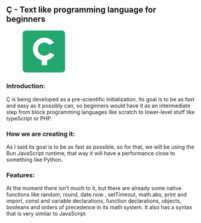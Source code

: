 ## Ç - Text like programming language for beginners

<img src="./logo.webp" alt="Descrição da imagem" width="200px">

### Introduction:
Ç is being developed as a pre-scientific initialization. Its goal is to be as fast and easy as it possibly can, so beginners would have it as an intermediate step from block programming languages like scratch to lower-level stuff like typeScript or PHP.

### How we are creating it:
As I said its goal is to be as fast as possible, so for that, we will be using the Bun JavaScript runtime, that way it will have a performance close to something like Python.

### Features:
At the moment there isn't much to it, but there are already some native functions like random, round, date.now , setTimeout, math.abs, print and import, const and variable declarations, function declarations, objects, booleans and orders of precedence in its math system. It also has a syntax that is very similar to JavaScript 
